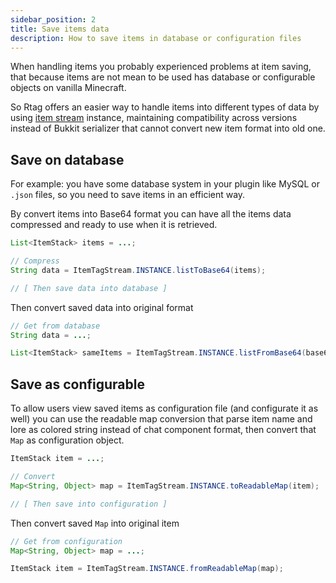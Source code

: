 ```yaml
---
sidebar_position: 2
title: Save items data
description: How to save items in database or configuration files
---
```


When handling items you probably experienced problems at item saving, that because items are not mean to be used has database or configurable objects on vanilla Minecraft.

So Rtag offers an easier way to handle items into different types of data by using [item stream](feature/stream/#itemtagstream) instance, maintaining compatibility across versions instead of Bukkit serializer that cannot convert new item format into old one.

## Save on database

For example: you have some database system in your plugin like MySQL or `.json` files, so you need to save items in an efficient way.

By convert items into Base64 format you can have all the items data compressed and ready to use when it is retrieved.

```java
List<ItemStack> items = ...;

// Compress
String data = ItemTagStream.INSTANCE.listToBase64(items);

// [ Then save data into database ]
```

Then convert saved data into original format

```java
// Get from database
String data = ...;

List<ItemStack> sameItems = ItemTagStream.INSTANCE.listFromBase64(base64);
```

## Save as configurable

To allow users view saved items as configuration file (and configurate it as well) you can use the readable map conversion that parse item name and lore as colored string instead of chat component format, then convert that `Map` as configuration object.

```java
ItemStack item = ...;

// Convert
Map<String, Object> map = ItemTagStream.INSTANCE.toReadableMap(item);

// [ Then save into configuration ]
```

Then convert saved `Map` into original item

```java
// Get from configuration
Map<String, Object> map = ...;

ItemStack item = ItemTagStream.INSTANCE.fromReadableMap(map);
```